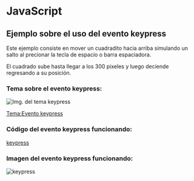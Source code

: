 # JavaScript

## Ejemplo sobre el uso del evento keypress

Este ejemplo consiste en mover un cuadradito hacia arriba simulando un salto al precionar la tecla de espacio o barra espaciadora.

El cuadrado sube hasta llegar a los 300 pixeles y luego deciende regresando a su posición.
### Tema sobre el evento keypress:
![Img. del tema keypress](https://imgur.com/fjplhnQ.png)

[Tema:Evento keypress](https://ney.one/javascript-evento-keypress-onkeypress/)

### Código del evento keypress funcionando:

[keypress](https://code.ney.one/cuadrado_keypress/movimiento_vertical.html)

### Imagen del evento keypress funcionando:

![keypress](https://i.imgur.com/cxHlOTS.png)
